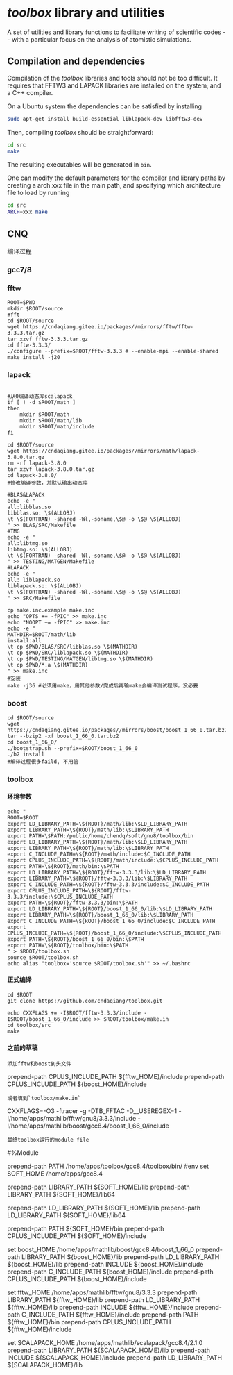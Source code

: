 *toolbox* library and utilities
===============================

A set of utilities and library functions to facilitate writing of 
scientific codes -- with a particular focus on the analysis of 
atomistic simulations.

Compilation and dependencies
----------------------------

Compilation of the *toolbox* libraries and tools should not be too
difficult. It requires that FFTW3 and LAPACK libraries are installed
on the system, and a C++ compiler. 

On a Ubuntu system the dependencies can be satisfied by installing

```bash
sudo apt-get install build-essential liblapack-dev libfftw3-dev
```
Then, compiling *toolbox* should be straightforward:

```bash
cd src
make
```

The resulting executables will be generated in `bin`.

One can modify the default parameters for the compiler and library 
paths by creating a arch.xxx file in the main path, and specifying
which architecture file to load by running

```bash
cd src
ARCH=xxx make
```


## CNQ

编译过程

### gcc7/8
### fftw
```
ROOT=$PWD
mkdir $ROOT/source
#fft
cd $ROOT/source
wget https://cndaqiang.gitee.io/packages//mirrors/fftw/fftw-3.3.3.tar.gz
tar xzvf fftw-3.3.3.tar.gz
cd fftw-3.3.3/
./configure --prefix=$ROOT/fftw-3.3.3 # --enable-mpi --enable-shared
make install -j20
```
### lapack
```

#从0编译动态库scalapack
if [ ! -d $ROOT/math ]
then
    mkdir $ROOT/math
    mkdir $ROOT/math/lib
    mkdir $ROOT/math/include
fi

cd $ROOT/source
wget https://cndaqiang.gitee.io/packages//mirrors/math/lapack-3.8.0.tar.gz
rm -rf lapack-3.8.0
tar xzvf lapack-3.8.0.tar.gz
cd lapack-3.8.0/
#修改编译参数，并默认输出动态库

#BLAS&LAPACK
echo -e "
all:libblas.so
libblas.so: \$(ALLOBJ)
\t \$(FORTRAN) -shared -Wl,-soname,\$@ -o \$@ \$(ALLOBJ)
" >> BLAS/SRC/Makefile
#TMG
echo -e "
all:libtmg.so
libtmg.so: \$(ALLOBJ)
\t \$(FORTRAN) -shared -Wl,-soname,\$@ -o \$@ \$(ALLOBJ)
" >> TESTING/MATGEN/Makefile
#LAPACK
echo -e "
all: liblapack.so
liblapack.so: \$(ALLOBJ)
\t \$(FORTRAN) -shared -Wl,-soname,\$@ -o \$@ \$(ALLOBJ)
" >> SRC/Makefile

cp make.inc.example make.inc
echo "OPTS += -fPIC" >> make.inc
echo "NOOPT += -fPIC" >> make.inc
echo -e "
MATHDIR=$ROOT/math/lib
install:all
\t cp $PWD/BLAS/SRC/libblas.so \$(MATHDIR)
\t cp $PWD/SRC/liblapack.so \$(MATHDIR)
\t cp $PWD/TESTING/MATGEN/libtmg.so \$(MATHDIR)
\t cp $PWD/*.a \$(MATHDIR)
" >> make.inc
#安装
make -j36 #必须用make，用其他参数/完成后再输make会编译测试程序，没必要
```
### boost
```
cd $ROOT/source
wget https://cndaqiang.gitee.io/packages//mirrors/boost/boost_1_66_0.tar.bz2
tar --bzip2 -xf boost_1_66_0.tar.bz2
cd boost_1_66_0/
./bootstrap.sh --prefix=$ROOT/boost_1_66_0
./b2 install
#编译过程很多faild, 不用管
```
### toolbox
#### 环境参数
```
echo "
ROOT=$ROOT
export LD_LIBRARY_PATH=\${ROOT}/math/lib:\$LD_LIBRARY_PATH
export LIBRARY_PATH=\${ROOT}/math/lib:\$LIBRARY_PATH
export PATH=\$PATH:/public/home/chendq/soft/gnu8/toolbox/bin
export LD_LIBRARY_PATH=\${ROOT}/math/lib:\$LD_LIBRARY_PATH
export LIBRARY_PATH=\${ROOT}/math/lib:\$LIBRARY_PATH
export C_INCLUDE_PATH=\${ROOT}/math/include:$C_INCLUDE_PATH
export CPLUS_INCLUDE_PATH=\${ROOT}/math/include:\$CPLUS_INCLUDE_PATH
export PATH=\${ROOT}/math/bin:\$PATH
export LD_LIBRARY_PATH=\${ROOT}/fftw-3.3.3/lib:\$LD_LIBRARY_PATH
export LIBRARY_PATH=\${ROOT}/fftw-3.3.3/lib:\$LIBRARY_PATH
export C_INCLUDE_PATH=\${ROOT}/fftw-3.3.3/include:$C_INCLUDE_PATH
export CPLUS_INCLUDE_PATH=\${ROOT}/fftw-3.3.3/include:\$CPLUS_INCLUDE_PATH
export PATH=\${ROOT}/fftw-3.3.3/bin:\$PATH
export LD_LIBRARY_PATH=\${ROOT}/boost_1_66_0/lib:\$LD_LIBRARY_PATH
export LIBRARY_PATH=\${ROOT}/boost_1_66_0/lib:\$LIBRARY_PATH
export C_INCLUDE_PATH=\${ROOT}/boost_1_66_0/include:$C_INCLUDE_PATH
export CPLUS_INCLUDE_PATH=\${ROOT}/boost_1_66_0/include:\$CPLUS_INCLUDE_PATH
export PATH=\${ROOT}/boost_1_66_0/bin:\$PATH
export PATH=\${ROOT}/toolbox/bin:\$PATH
" > $ROOT/toolbox.sh
source $ROOT/toolbox.sh
echo alias "toolbox='source $ROOT/toolbox.sh'" >> ~/.bashrc
```
#### 正式编译
```
cd $ROOT
git clone https://github.com/cndaqiang/toolbox.git

echo CXXFLAGS += -I$ROOT/fftw-3.3.3/include -I$ROOT/boost_1_66_0/include >> $ROOT/toolbox/make.in
cd toolbox/src
make
```

#### 之前的草稿
```
添加fftw和boost到头文件
```
prepend-path    CPLUS_INCLUDE_PATH      ${fftw_HOME}/include
prepend-path    CPLUS_INCLUDE_PATH      ${boost_HOME}/include
```
或者填到`toolbox/make.in`

```
CXXFLAGS=-O3 -ftracer -g  -DTB_FFTAC -D__USEREGEX=1 -I/home/apps/mathlib/fftw/gnu8/3.3.3/include -I/home/apps/mathlib/boost/gcc8.4/boost_1_66_0/include
```
最终toolbox运行的module file
```
#%Module

prepend-path    PATH                    /home/apps/toolbox/gcc8.4/toolbox/bin/
#env
set SOFT_HOME   /home/apps/gcc8.4

prepend-path    LIBRARY_PATH            ${SOFT_HOME}/lib
prepend-path    LIBRARY_PATH            ${SOFT_HOME}/lib64

prepend-path    LD_LIBRARY_PATH            ${SOFT_HOME}/lib
prepend-path    LD_LIBRARY_PATH            ${SOFT_HOME}/lib64

prepend-path    PATH                    ${SOFT_HOME}/bin
prepend-path    CPLUS_INCLUDE_PATH      ${SOFT_HOME}/include


set boost_HOME /home/apps/mathlib/boost/gcc8.4/boost_1_66_0
prepend-path    LIBRARY_PATH            ${boost_HOME}/lib
prepend-path    LD_LIBRARY_PATH         ${boost_HOME}/lib
prepend-path    INCLUDE                 ${boost_HOME}/include
prepend-path    C_INCLUDE_PATH          ${boost_HOME}/include
prepend-path    CPLUS_INCLUDE_PATH      ${boost_HOME}/include

set fftw_HOME /home/apps/mathlib/fftw/gnu8/3.3.3
prepend-path    LIBRARY_PATH            ${fftw_HOME}/lib
prepend-path    LD_LIBRARY_PATH         ${fftw_HOME}/lib
prepend-path    INCLUDE                 ${fftw_HOME}/include
prepend-path    C_INCLUDE_PATH          ${fftw_HOME}/include
prepend-path    PATH                    ${fftw_HOME}/bin
prepend-path    CPLUS_INCLUDE_PATH      ${fftw_HOME}/include

set SCALAPACK_HOME  /home/apps/mathlib/scalapack/gcc8.4/2.1.0
prepend-path    LIBRARY_PATH            ${SCALAPACK_HOME}/lib
prepend-path    INCLUDE                 ${SCALAPACK_HOME}/include
prepend-path    LD_LIBRARY_PATH         ${SCALAPACK_HOME}/lib
```


